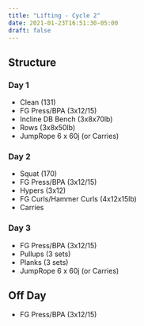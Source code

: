 ```yaml
---
title: "Lifting - Cycle 2"
date: 2021-01-23T16:51:30-05:00
draft: false
---
```


## Structure

### Day 1
* Clean (131)
* FG Press/BPA (3x12/15)
* Incline DB Bench (3x8x70lb)
* Rows (3x8x50lb)
* JumpRope 6 x 60j (or Carries)

### Day 2
* Squat (170)
* FG Press/BPA (3x12/15)
* Hypers (3x12)
* FG Curls/Hammer Curls (4x12x15lb)
* Carries

### Day 3
* FG Press/BPA (3x12/15)
* Pullups (3 sets)
* Planks (3 sets)
* JumpRope 6 x 60j (or Carries)

## Off Day
* FG Press/BPA (3x12/15)
